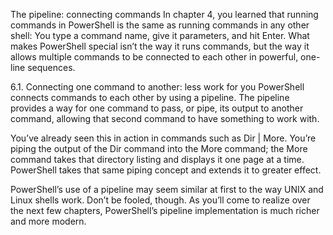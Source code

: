 The pipeline: connecting commands
In chapter 4, you learned that running commands in PowerShell is the same as running commands in any other shell: You type a command name, give it parameters, and hit Enter. What makes PowerShell special isn’t the way it runs commands, but the way it allows multiple commands to be connected to each other in powerful, one-line sequences.

6.1. Connecting one command to another: less work for you
PowerShell connects commands to each other by using a pipeline. The pipeline provides a way for one command to pass, or pipe, its output to another command, allowing that second command to have something to work with.

You’ve already seen this in action in commands such as Dir | More. You’re piping the output of the Dir command into the More command; the More command takes that directory listing and displays it one page at a time. PowerShell takes that same piping concept and extends it to greater effect.

PowerShell’s use of a pipeline may seem similar at first to the way UNIX and Linux shells work. Don’t be fooled, though. As you’ll come to realize over the next few chapters, PowerShell’s pipeline implementation is much richer and more modern.
